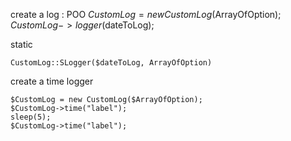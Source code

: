 

create a log :
POO
$CustomLog = new CustomLog($ArrayOfOption);
$CustomLog->logger($dateToLog);

static
```
CustomLog::SLogger($dateToLog, ArrayOfOption)
```


create a time logger 
```
$CustomLog = new CustomLog($ArrayOfOption);
$CustomLog->time("label");
sleep(5);
$CustomLog->time("label");
```